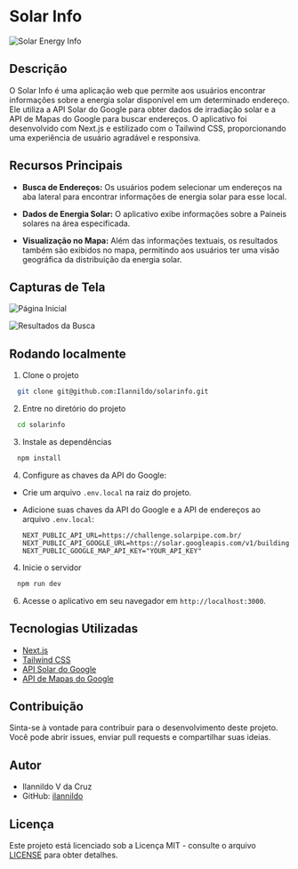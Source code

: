# Solar Info

![Solar Energy Info](app-screenshot.png)

## Descrição

O Solar Info é uma aplicação web que permite aos usuários encontrar informações sobre a energia solar disponível em um determinado endereço. Ele utiliza a API Solar do Google para obter dados de irradiação solar e a API de Mapas do Google para buscar endereços. O aplicativo foi desenvolvido com Next.js e estilizado com o Tailwind CSS, proporcionando uma experiência de usuário agradável e responsiva.

## Recursos Principais

- **Busca de Endereços:** Os usuários podem selecionar um endereços na aba lateral para encontrar informações de energia solar para esse local.

- **Dados de Energia Solar:** O aplicativo exibe informações sobre a Paineis solares na área especificada.

- **Visualização no Mapa:** Além das informações textuais, os resultados também são exibidos no mapa, permitindo aos usuários ter uma visão geográfica da distribuição da energia solar.

## Capturas de Tela

![Página Inicial](screenshot-home.png)

![Resultados da Busca](screenshot-results.png)



## Rodando localmente

1. Clone o projeto

```bash
  git clone git@github.com:Ilannildo/solarinfo.git
```

2. Entre no diretório do projeto

```bash
  cd solarinfo
```

3. Instale as dependências

```bash
  npm install
```


4. Configure as chaves da API do Google:

- Crie um arquivo `.env.local` na raiz do projeto.

- Adicione suas chaves da API do Google e a API de endereços ao arquivo `.env.local`:

  ```
  NEXT_PUBLIC_API_URL=https://challenge.solarpipe.com.br/
  NEXT_PUBLIC_API_GOOGLE_URL=https://solar.googleapis.com/v1/buildingInsights:findClosest
  NEXT_PUBLIC_GOOGLE_MAP_API_KEY="YOUR_API_KEY"
  ```

4. Inicie o servidor

```bash
  npm run dev
```




6. Acesse o aplicativo em seu navegador em `http://localhost:3000`.

## Tecnologias Utilizadas

- [Next.js](https://nextjs.org/)
- [Tailwind CSS](https://tailwindcss.com/)
- [API Solar do Google](https://console.cloud.google.com/apis/library/solar.googleapis.com)
- [API de Mapas do Google](https://console.cloud.google.com/apis/library/maps-backend.googleapis.com)

## Contribuição

Sinta-se à vontade para contribuir para o desenvolvimento deste projeto. Você pode abrir issues, enviar pull requests e compartilhar suas ideias.

## Autor

- Ilannildo V da Cruz
- GitHub: [ilannildo](https://github.com/ilannildo)

## Licença

Este projeto está licenciado sob a Licença MIT - consulte o arquivo [LICENSE](LICENSE) para obter detalhes.
